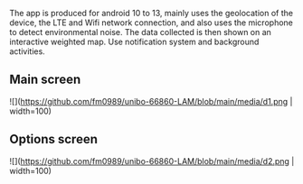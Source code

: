 The app is produced for android 10 to 13, mainly uses the geolocation of the device, the LTE and Wifi network connection, and also uses the microphone to detect environmental noise. The data collected is then shown on an interactive weighted map. Use notification system and background activities.
## Main screen
![](https://github.com/fm0989/unibo-66860-LAM/blob/main/media/d1.png | width=100)
## Options screen
![](https://github.com/fm0989/unibo-66860-LAM/blob/main/media/d2.png | width=100)
